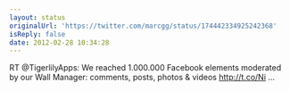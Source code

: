 ```yaml
---
layout: status
originalUrl: 'https://twitter.com/marcgg/status/174442334925242368'
isReply: false
date: 2012-02-28 10:34:28
---
```


RT @TigerlilyApps: We reached 1.000.000 Facebook elements moderated by our Wall Manager: comments, posts, photos & videos http://t.co/Ni ...
